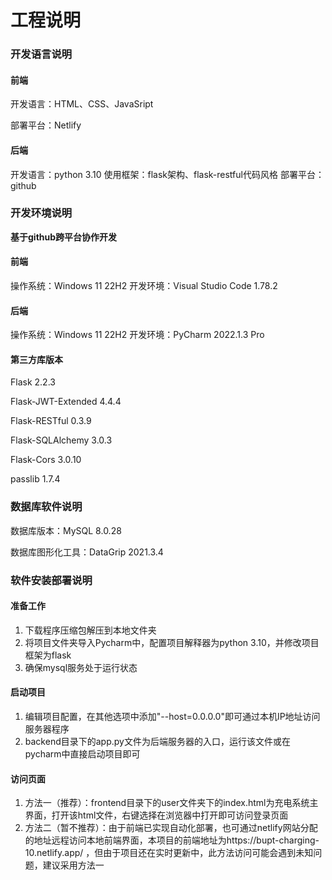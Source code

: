 # 工程说明

### 开发语言说明

#### 前端

开发语言：HTML、CSS、JavaSript

部署平台：Netlify

#### 后端

开发语言：python 3.10
使用框架：flask架构、flask-restful代码风格
部署平台：github

### 开发环境说明

**基于github跨平台协作开发**

#### 前端

操作系统：Windows 11 22H2
开发环境：Visual Studio Code 1.78.2

#### 后端

操作系统：Windows 11 22H2
开发环境：PyCharm 2022.1.3 Pro

#### 第三方库版本

Flask 2.2.3

Flask-JWT-Extended 4.4.4

Flask-RESTful 0.3.9

Flask-SQLAlchemy 3.0.3

Flask-Cors 3.0.10

passlib 1.7.4

### 数据库软件说明

数据库版本：MySQL 8.0.28

数据库图形化工具：DataGrip 2021.3.4

### 软件安装部署说明

#### 准备工作

1. 下载程序压缩包解压到本地文件夹
2. 将项目文件夹导入Pycharm中，配置项目解释器为python 3.10，并修改项目框架为flask
3. 确保mysql服务处于运行状态

#### 启动项目

1. 编辑项目配置，在其他选项中添加"--host=0.0.0.0"即可通过本机IP地址访问服务器程序
2. backend目录下的app.py文件为后端服务器的入口，运行该文件或在pycharm中直接启动项目即可

#### 访问页面

1. 方法一（推荐）：frontend目录下的user文件夹下的index.html为充电系统主界面，打开该html文件，右键选择在浏览器中打开即可访问登录页面
2. 方法二（暂不推荐）：由于前端已实现自动化部署，也可通过netlify网站分配的地址远程访问本地前端界面，本项目的前端地址为https://bupt-charging-10.netlify.app/ ，但由于项目还在实时更新中，此方法访问可能会遇到未知问题，建议采用方法一
